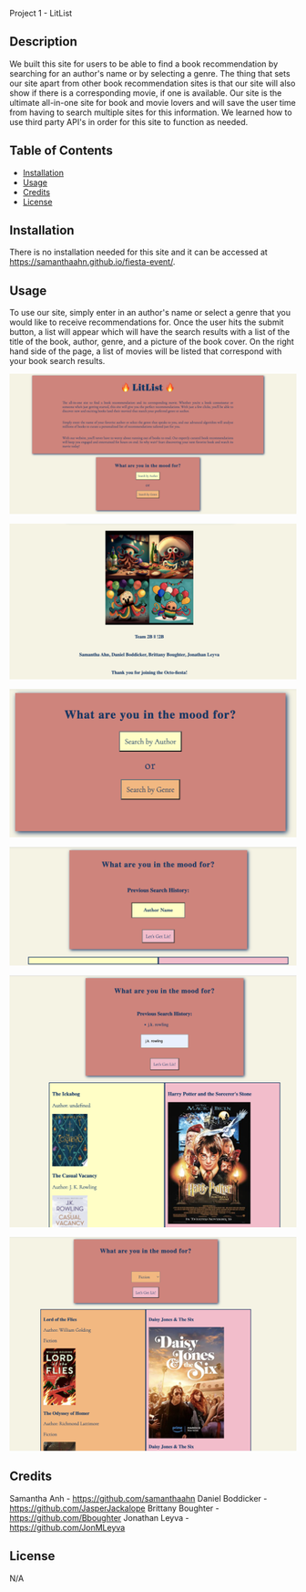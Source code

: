 Project 1 - LitList

## Description

We built this site for users to be able to find a book recommendation by searching for an author's name or by selecting a genre. The thing that sets our site apart from other book recommendation sites is that our site will also show if there is a corresponding movie, if one is available. Our site is the ultimate all-in-one site for book and movie lovers and will save the user time from having to search multiple sites for this information. We learned how to use third party API's in order for this site to function as needed. 

## Table of Contents 

- [Installation](#installation)
- [Usage](#usage)
- [Credits](#credits)
- [License](#license)

## Installation

There is no installation needed for this site and it can be accessed at https://samanthaahn.github.io/fiesta-event/.

## Usage

To use our site, simply enter in an author's name or select a genre that you would like to receive recommendations for. Once the user hits the submit button, a list will appear which will have the search results with a list of the title of the book, author, genre, and a picture of the book cover. On the right hand side of the page, a list of movies will be listed that correspond with your book search results.

![alt text](./assets/images/Screenshot%202023-03-27%20at%2010.08.08%20AM.png)

![alt text](./assets/images/Screenshot%202023-03-27%20at%2010.08.15%20AM.png)

![alt text](./assets/images/Screenshot%202023-03-27%20at%2010.08.23%20AM.png)

![alt text](./assets/images/Screenshot%202023-03-27%20at%2010.08.31%20AM.png)

![alt text](./assets/images/Screenshot%202023-03-27%20at%2010.08.43%20AM.png)

![alt text](./assets/images/Screenshot%202023-03-27%20at%2010.08.57%20AM.png)

## Credits

Samantha Anh - https://github.com/samanthaahn
Daniel Boddicker - https://github.com/JasperJackalope
Brittany Boughter - https://github.com/Bboughter
Jonathan Leyva - https://github.com/JonMLeyva

## License

N/A